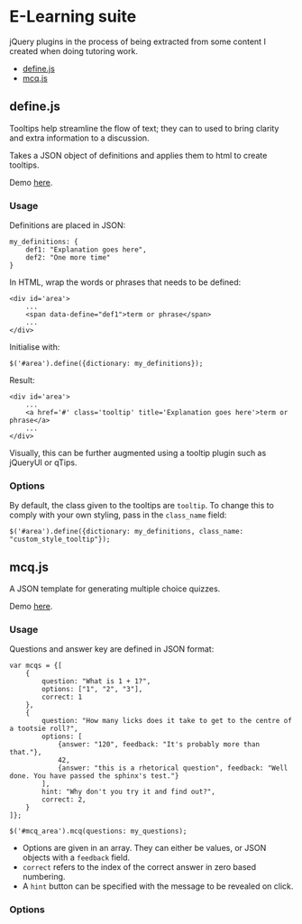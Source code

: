 # E-Learning suite

jQuery plugins in the process of being extracted from some content I created when doing tutoring work.

* [define.js](http://xiaodili.com/define)
* [mcq.js](http://xiaodili.com/mcq)

## define.js

Tooltips help streamline the flow of text; they can to used to bring clarity and extra information to a discussion.

Takes a JSON object of definitions and applies them to html to create tooltips.

Demo [here](http://xiaodili.com/define).

### Usage

Definitions are placed in JSON:

	my_definitions: {
		def1: "Explanation goes here",
		def2: "One more time"
	}

In HTML, wrap the words or phrases that needs to be defined:

	<div id='area'>
		...
		<span data-define="def1">term or phrase</span>
		...
	</div>

Initialise with:

	$('#area').define({dictionary: my_definitions});

Result:

	<div id='area'>
		...
		<a href='#' class='tooltip' title='Explanation goes here'>term or phrase</a>
		...
	</div>

Visually, this can be further augmented using a tooltip plugin such as jQueryUI or qTips.

### Options

By default, the class given to the tooltips are `tooltip`. To change this to comply with your own styling, pass in the `class_name` field:
	
	$('#area').define({dictionary: my_definitions, class_name: "custom_style_tooltip"});

## mcq.js

A JSON template for generating multiple choice quizzes.

Demo [here](http://xiaodili.com/mcq).

### Usage

Questions and answer key are defined in JSON format:

	var mcqs = {[
		{
			question: "What is 1 + 1?",
			options: ["1", "2", "3"],
			correct: 1
		},
		{
			question: "How many licks does it take to get to the centre of a tootsie roll?",
			options: [
				{answer: "120", feedback: "It's probably more than that."},
				42,
				{answer: "this is a rhetorical question", feedback: "Well done. You have passed the sphinx's test."}
			],
			hint: "Why don't you try it and find out?",
			correct: 2,
		}
	]};

	$('#mcq_area').mcq(questions: my_questions);

* Options are given in an array. They can either be values, or JSON objects with a `feedback` field.
* `correct` refers to the index of the correct answer in zero based numbering.
* A `hint` button can be specified with the message to be revealed on click.

### Options


